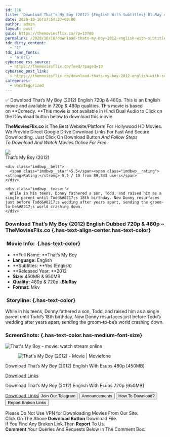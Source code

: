 ```yaml
---
id: 116
title: 'Download That’s My Boy (2012) {English With Subtitles} BluRay 480p [450MB] || 720p [950MB]'
date: 2020-10-16T17:54:27+00:00
author: admin
layout: post
guid: https://themoviesflix.co/?p=13700
permalink: /2020/10/16/download-thats-my-boy-2012-english-with-subtitles-bluray-480p-450mb-720p-950mb/
tdc_dirty_content:
  - "1"
tdc_icon_fonts:
  - 'a:0:{}'
cyberseo_rss_source:
  - https://themoviesflix.co/feed/?paged=10
cyberseo_post_link:
  - https://themoviesflix.co/download-thats-my-boy-2012-english-with-subtitles-bluray-480p-450mb-720p-950mb/
categories:
  - Uncategorized
---
```

✅ Download That’s My Boy (2012) English&nbsp;720p&nbsp;&&nbsp;480p. This is an English movie and available in&nbsp;720p&nbsp;&&nbsp;480p&nbsp;qualities. This movie is based on&nbsp;**Comedy.&nbsp;**This movie is not available in Hindi Dual Audio to Click on the Download button below to download this movie.

**TheMoviesFlix.co**&nbsp;is The Best Website/Platform For Hollywood HD Movies. We Provide Direct Google Drive Download Links For Fast And Secure Downloading. Just Click On Download Button&nbsp;_And Follow Steps To&nbsp;Download And Watch Movies Online For Free_.

<div class="imdbwp imdbwp--movie dark">
  <div class="imdbwp__thumb">
    <a class="imdbwp__link" target="_blank" title="That's My Boy" href="https://www.imdb.com/title/tt1232200/" rel="nofollow noopener noreferrer"><img class="imdbwp__img" src="https://m.media-amazon.com/images/M/MV5BMTM3NDMyNzgzMV5BMl5BanBnXkFtZTcwMjIyMTA1Nw@@._V1_SX300.jpg" /></a>
  </div>
  
  <div class="imdbwp__content">
    <div class="imdbwp__header">
      <span class="imdbwp__title">That&#8217;s My Boy</span> (2012)
    </div>
    
    <div class="imdbwp__belt">
      <span class="imdbwp__star">5.5</span><span class="imdbwp__rating"><strong>Rating:</strong> 5.5 / 10 from 89,343 users</span>
    </div>
    
    <div class="imdbwp__teaser">
      While in his teens, Donny fathered a son, Todd, and raised him as a single parent until Todd&#8217;s 18th birthday. Now Donny resurfaces just before Todd&#8217;s wedding after years apart, sending the groom-to-be&#8217;s world crashing down.
    </div>
  </div>
</div>

### Download That’s My Boy (2012) English Dubbed 720p & 480p ~ TheMoviesFlix.co {.has-text-align-center.has-text-color}

### &nbsp;Movie Info:&nbsp; {.has-text-color}

  * **Full Name:&nbsp;**That’s My Boy
  * **Language:**&nbsp;English
  * **Subtitles:&nbsp;**Yes (English)
  * **Released Year:&nbsp;**2012
  * **Size:**&nbsp;450MB & 950MB
  * **Quality:**&nbsp;480p & 720p –**BluRay**
  * **Format:**&nbsp;Mkv

### &nbsp;Storyline: {.has-text-color}

While in his teens, Donny fathered a son, Todd, and raised him as a single parent until Todd’s 18th birthday. Now Donny resurfaces just before Todd’s wedding after years apart, sending the groom-to-be’s world crashing down.

### ScreenShots: {.has-text-color.has-medium-font-size}<figure class="wp-block-image">

![That's My Boy - movie: watch stream online](https://images.justwatch.com/backdrop/9343388/s1440/thats-my-boy) </figure> <figure class="wp-block-image">![That's My Boy (2012) - Movie | Moviefone](https://image.zype.com/5c13c8eddf86e3147c00583c/5c1c0abec37e10561ebb5920/custom_thumbnail/480.jpg?1545341631)</figure> 

<p class="has-text-align-center has-text-color has-medium-font-size">
  Download That’s My Boy (2012) English With Esubs 480p [450MB]
</p>

<span class="mb-center maxbutton-3-center"><span class="maxbutton-3-container mb-container"><a class="maxbutton-3 maxbutton maxbutton-post-button" target="_blank" rel="nofollow noopener noreferrer" href="https://coinquint.com/a13622/"><span class="mb-text">Download Links</span></a></span></span>

<p class="has-text-align-center has-text-color has-medium-font-size">
  Download That’s My Boy (2012) English With Esubs 720p [950MB]
</p>

<span class="mb-center maxbutton-3-center"><span class="maxbutton-3-container mb-container"><a class="maxbutton-3 maxbutton maxbutton-post-button" target="_blank" rel="nofollow noopener noreferrer" href="https://coinquint.com/a13624/"><span class="mb-text">Download Links</span></a></span></span><a href="https://t.me/themoviesflixcom" target="_blank" data-wpel-link="external" rel="nofollow external noopener noreferrer"><button class="button button5">Join Our Telegram</button></a> <a href="https://themoviesflix.co/download-thats-my-boy-2012-english-with-subtitles-bluray-480p-450mb-720p-950mb/#" target="_blank" data-wpel-link="external" rel="nofollow external noopener noreferrer"><button class="button button5">Announcements</button></a> <a href="https://themoviesflix.com/how-to-download/" target="_blank" data-wpel-link="external" rel="nofollow external noopener noreferrer"><button class="button button5">How To Download?</button></a> <a href="https://themoviesflix.co/download-thats-my-boy-2012-english-with-subtitles-bluray-480p-450mb-720p-950mb/#" target="_blank" data-wpel-link="external" rel="nofollow external noopener noreferrer"><button class="button button5">Report Broken Links</button></a> 

<div class="alert alert-danger">
  Please Do Not Use VPN for Downloading Movies From Our Site.
</div>

<div class="alert alert-success">
  Click On The Above <strong>Download Button</strong> Download File.
</div>

<div class="alert alert-warning">
  If You Find Any Broken Link Then <strong>Report</strong> To Us.
</div>

<div class="alert alert-info">
  <strong>Comment</strong> Your Queries And Requests Below In The Comment Box.
</div>
